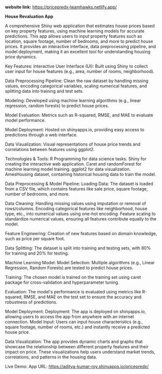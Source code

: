 <B>website link:</B> https://pricepredx-teamhawks.netlify.app/



<B>House Revaluation App</B>

A comprehensive Shiny web application that estimates house prices based on key property features, using machine learning models for accurate predictions.
This app allows users to input property features such as location, square footage, number of bedrooms, and more to predict house prices.
It provides an interactive interface, data preprocessing pipeline, and model deployment, making it an excellent tool for understanding housing price dynamics. 

Key Features: Interactive User Interface (UI): Built using Shiny to collect user input for house features (e.g., area, number of rooms, neighborhood). 

Data Preprocessing Pipeline: Clean the raw dataset by handling missing values, encoding categorical variables, scaling numerical features, and splitting data into training and test sets. 

Modeling: Developed using machine learning algorithms (e.g., linear regression, random forests) to predict house prices. 

Model Evaluation: Metrics such as R-squared, RMSE, and MAE to evaluate model performance. 

Model Deployment: Hosted on shinyapps.io, providing easy access to predictions through a web interface. 

Data Visualization: Visual representations of house price trends and correlations between features using ggplot2.


Technologies & Tools: R Programming for data science tasks. Shiny for creating the interactive web application.
Caret and randomForest for machine learning model training. ggplot2 for data visualization. AmesHousing dataset, containing historical housing data to train the model.

Data Preprocessing & Model Pipeline: Loading Data: The dataset is loaded from a CSV file, which contains features like sale price, square footage, number of bedrooms, and more.

Data Cleaning: Handling missing values using imputation or removal of rows/columns. Encoding categorical features like neighborhood, house type, etc., into numerical values using one-hot encoding. Feature scaling to standardize numerical values, ensuring all features contribute equally to the model. 

Feature Engineering: Creation of new features based on domain knowledge, such as price per square foot. 

Data Splitting: The dataset is split into training and testing sets, with 80% for training and 20% for testing.



Machine Learning Model: Model Selection: Multiple algorithms (e.g., Linear Regression, Random Forests) are tested to predict house prices.

Training: The chosen model is trained on the training set using caret package for cross-validation and hyperparameter tuning.

Evaluation: The model's performance is evaluated using metrics like R-squared, RMSE, and MAE on the test set to ensure the accuracy and robustness of predictions.


Model Deployment: Deployment: The app is deployed on shinyapps.io, allowing users to access the app from anywhere with an internet connection. Model Input: Users can input house characteristics (e.g., square footage, number of rooms, etc.) and instantly receive a predicted house price.


Data Visualization: The app provides dynamic charts and graphs that showcase the relationship between different property features and their impact on price.
These visualizations help users understand market trends, correlations, and patterns in the housing data.

Live Demo: App URL: https://aditya-kumar-roy.shinyapps.io/pricepredx/
